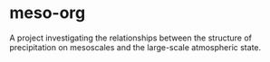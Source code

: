 # meso-org
A project investigating the relationships between the structure of precipitation on mesoscales and the large-scale atmospheric state.
